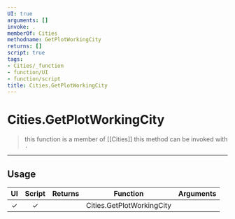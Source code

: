 ```yaml
---
UI: true
arguments: []
invoke: .
memberOf: Cities
methodname: GetPlotWorkingCity
returns: []
script: true
tags:
- Cities/_function
- function/UI
- function/script
title: Cities.GetPlotWorkingCity
---
```

# Cities.GetPlotWorkingCity
> this function is a member of [[Cities]]
> this method can be invoked with `.`
-----
## Usage
|  UI | Script | Returns | Function | Arguments |
|:---:|:------:|-------:|:--------:|:---------|
|✓|✓||Cities.GetPlotWorkingCity||
